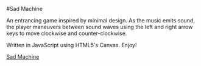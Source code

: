 #Sad Machine

An entrancing game inspired by minimal design. As the music emits
sound, the player maneuvers between sound waves using the left and
right arrow keys to move clockwise and counter-clockwise.

Written in JavaScript using HTML5's Canvas. Enjoy!

[Sad Machine][link]

[link]: http://patrickli727.github.io/Sad-Machine/
